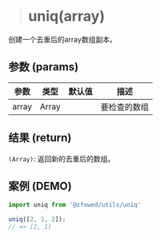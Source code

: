 > # uniq(array)

创建一个去重后的array数组副本。

## 参数 (params)

| 参数 | 类型 | 默认值 | 描述 |
| - | - | - | - |
| array | Array | | 要检查的数组 |

## 结果 (return)

`(Array)`: 返回新的去重后的数组。

## 案例 (DEMO)

```javascript
import uniq from '@zfowed/utils/uniq'
```

```javascript
uniq([2, 1, 2]);
// => [2, 1]
```
